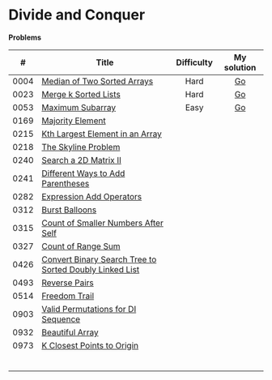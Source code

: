 # Divide and Conquer



**Problems**

|  #   | Title                                                        | Difficulty |                         My solution                          |
| :--: | ------------------------------------------------------------ | :--------: | :----------------------------------------------------------: |
| 0004 | [Median of Two Sorted Arrays](https://github.com/Apollo4634/LeetCode/blob/master/problem/array/0004_MedianOfTwoSortedArrays.md) |    Hard    | [Go](https://github.com/Apollo4634/LeetCode/tree/master/src/array/solution/MedianOfTwoSortedArrays.java) |
| 0023 | [Merge k Sorted Lists](https://github.com/Apollo4634/LeetCode/blob/master/problem/linked_list/0023_MergeKSortedLists.md) |    Hard    | [Go](https://github.com/Apollo4634/LeetCode/tree/master/src/linked_list/solution/MergeKSortedLists.java) |
| 0053 | [Maximum Subarray](https://leetcode.com/problems/maximum-subarray) |    Easy    | [Go](https://github.com/Apollo4634/LeetCode/blob/master/src/array/solution/MaximumSubarray_53.java) |
| 0169 | [Majority Element](https://leetcode.com/problems/majority-element) |            |                                                              |
| 0215 | [Kth Largest Element in an Array](https://leetcode.com/problems/kth-largest-element-in-an-array) |            |                                                              |
| 0218 | [The Skyline Problem](https://leetcode.com/problems/the-skyline-problem) |            |                                                              |
| 0240 | [Search a 2D Matrix II](https://leetcode.com/problems/search-a-2d-matrix-ii) |            |                                                              |
| 0241 | [Different Ways to Add Parentheses](https://leetcode.com/problems/different-ways-to-add-parentheses) |            |                                                              |
| 0282 | [Expression Add Operators](https://leetcode.com/problems/expression-add-operators) |            |                                                              |
| 0312 | [Burst Balloons](https://leetcode.com/problems/burst-balloons) |            |                                                              |
| 0315 | [Count of Smaller Numbers After Self](https://leetcode.com/problems/count-of-smaller-numbers-after-self) |            |                                                              |
| 0327 | [Count of Range Sum](https://leetcode.com/problems/count-of-range-sum) |            |                                                              |
| 0426 | [Convert Binary Search Tree to Sorted Doubly Linked List](https://leetcode.com/problems/convert-binary-search-tree-to-sorted-doubly-linked-list) |            |                                                              |
| 0493 | [Reverse Pairs](https://leetcode.com/problems/reverse-pairs) |            |                                                              |
| 0514 | [Freedom Trail](https://leetcode.com/problems/freedom-trail) |            |                                                              |
| 0903 | [Valid Permutations for DI Sequence](https://leetcode.com/problems/valid-permutations-for-di-sequence) |            |                                                              |
| 0932 | [Beautiful Array](https://leetcode.com/problems/beautiful-array) |            |                                                              |
| 0973 | [K Closest Points to Origin](https://leetcode.com/problems/k-closest-points-to-origin) |            |                                                              |
|      |                                                              |            |                                                              |
|      |                                                              |            |                                                              |
|      |                                                              |            |                                                              |
|      |                                                              |            |                                                              |
|      |                                                              |            |                                                              |
|      |                                                              |            |                                                              |

